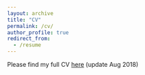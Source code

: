 ```yaml
---
layout: archive
title: "CV"
permalink: /cv/
author_profile: true
redirect_from:
  - /resume
---
```


Please find my full CV [here](/files/dcnhan_CV.pdf) (update Aug 2018)
